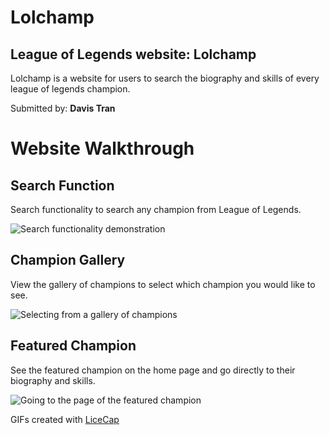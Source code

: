 # Lolchamp

## **League of Legends website: Lolchamp**

Lolchamp is a website for users to search the biography
and skills of every league of legends champion.

Submitted by: <strong>Davis Tran</strong>

# Website Walkthrough

## **Search Function**

Search functionality to search any champion from League of Legends.

![Search functionality demonstration](./Readme-gifs/search-champion.gif)

## **Champion Gallery**

View the gallery of champions to select which champion you would like to see.

![Selecting from a gallery of champions](./Readme-gifs/champion-gallery.gif)

## **Featured Champion**

See the featured champion on the home page and go directly to their biography and skills.

![Going to the page of the featured champion](./Readme-gifs/featured-champion.gif)

GIFs created with [LiceCap](https://www.cockos.com/licecap/)

